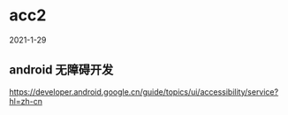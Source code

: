 # acc2
2021-1-29

## android 无障碍开发

https://developer.android.google.cn/guide/topics/ui/accessibility/service?hl=zh-cn